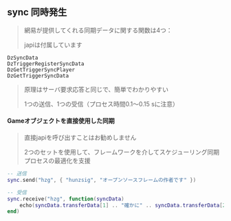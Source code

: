 ## sync 同時発生

> 網易が提供してくれる同期データに関する関数は4つ：
>
> japiは付属しています

```
DzSyncData
DzTriggerRegisterSyncData
DzGetTriggerSyncPlayer
DzGetTriggerSyncData
```

> 原理はサーバ要求応答と同じで、簡単でわかりやすい
>
> 1つの送信、1つの受信（プロセス時間0.1～0.15 sに注意）

#### Gameオブジェクトを直接使用した同期

> 直接japiを呼び出すことはお勧めしません
>
> 2つのセットを使用して、フレームワークを介してスケジューリング同期プロセスの最適化を支援

```lua
-- 送信
sync.send("hzg", { "hunzsig", "オープンソースフレームの作者です" })

-- 受信
sync.receive("hzg", function(syncData)
    echo(syncData.transferData[1] .. "確かに" .. syncData.transferData[2])
end)
```
